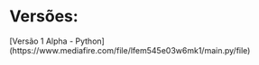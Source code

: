 <h1>Versões:</h1>
[Versão 1 Alpha - Python](https://www.mediafire.com/file/lfem545e03w6mk1/main.py/file)